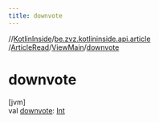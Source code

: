 ```yaml
---
title: downvote
---
```

//[KotlinInside](../../../../index.html)/[be.zvz.kotlininside.api.article](../../index.html)
/[ArticleRead](../index.html)/[ViewMain](index.html)/[downvote](downvote.html)

# downvote

[jvm]\
val [downvote](downvote.html): [Int](https://kotlinlang.org/api/latest/jvm/stdlib/kotlin/-int/index.html)




